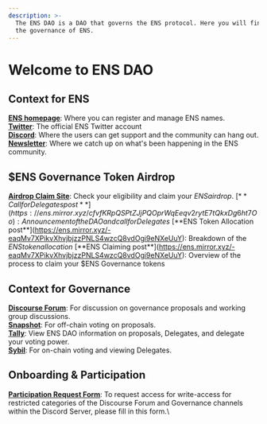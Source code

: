 ```yaml
---
description: >-
  The ENS DAO is a DAO that governs the ENS protocol. Here you will findimportant links and resources related to understanding and participating in
  the governance of ENS.
---
```


# Welcome to ENS DAO

## Context for ENS

[**ENS homepage**](https://ens.domains): Where you can register and manage ENS names.\
[**Twitter**](htps://twitter.com/endomains): The official ENS Twitter account\
[**Discord**](https://discord.gg/ens): Where the users can get support and the community can hang out. \
[**Newsletter**](https://ensdomains.substack.com): Where we catch up on what's been happening in the ENS community.

## $ENS Governance Token Airdrop

[**Airdrop Claim Site**](https://claim.ens.domains): Check your eligibility and claim your $ENS airdrop.\
[**Call for Delegates post**](https://ens.mirror.xyz/cfvfKRpQSPtZJjPQOprWqEeqv2rytE7tQkxDg6ht7Oo): Announcement of the DAO and call for Delegates\
[**$ENS Token Allocation post**](https://ens.mirror.xyz/-eaqMv7XPikvXhvjbjzzPNLS4wzcQ8vdOgi9eNXeUuY): Breakdown of the $ENS token allocation\
[**$ENS Claiming post**](https://ens.mirror.xyz/-eaqMv7XPikvXhvjbjzzPNLS4wzcQ8vdOgi9eNXeUuY): Overview of the process to claim your $ENS Governance tokens

## Context for Governance

[**Discourse Forum**](https://discuss.ens.domains): For discussion on governance proposals and working group discussions.\
[**Snapshot**](https://snapshot.org/#/ens.eth): For off-chain voting on proposals.\
[**Tally**](https://www.withtally.com/governance/ens): View ENS DAO information on proposals, Delegates, and delegate your voting power.\
[**Sybil**](https://sybil.org/#/delegates/ens): For on-chain voting and viewing Delegates.

## Onboarding & Participation

[**Participation Request Form**](https://airtable.com/shrv2xP39SmuCcd5j): To request access for write-access for restricted categories of the Discourse Forum and Governance channels within the Discord Server, please fill in this form.\
